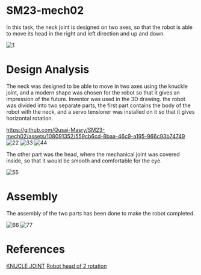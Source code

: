 # SM23-mech02
In this task, the neck joint is designed on two axes, so that the robot is able to move its head in the right and left direction and up and down.

![1](https://github.com/Qusai-Masry/SM23-mech02/assets/108091352/03dd7863-54f5-42df-8e0b-78abab41e256)

# Design Analysis
 The neck was designed to be able to move in two axes using the knuckle joint, and a modern shape was chosen for the robot so that it gives an impression of the future. Inventor was used in the 3D drawing.
the robot was divided into two separate parts, the first part contains the body of the robot with the neck, and a servo tensioner was installed on it so that it gives horizontal rotation.

https://github.com/Qusai-Masry/SM23-mech02/assets/108091352/559cb6cd-8baa-46c9-a195-966c93b74749
![22](https://github.com/Qusai-Masry/SM23-mech02/assets/108091352/5d15ea08-2dcb-40ea-89eb-92181acad56e)
![33](https://github.com/Qusai-Masry/SM23-mech02/assets/108091352/c33ac9b2-9a03-4a8a-b260-fa43dbdf9cc0)
![44](https://github.com/Qusai-Masry/SM23-mech02/assets/108091352/1b6f39d1-10fc-4902-83c7-917bd6874817)

The other part was the head, where the mechanical joint was covered inside, so that it would be smooth and comfortable for the eye.

![55](https://github.com/Qusai-Masry/SM23-mech02/assets/108091352/d80bb3de-787c-4c5e-a356-e5ff68b7e7c9)

# Assembly
The assembly of the two parts has been done to make the robot completed.

![66](https://github.com/Qusai-Masry/SM23-mech02/assets/108091352/307abcc4-a7cd-494d-90bc-0a91935d8d1e)
![77](https://github.com/Qusai-Masry/SM23-mech02/assets/108091352/de4fce41-7cf1-4467-897f-25061f71fcd8)

# References
[KNUCLE JOINT](https://www.youtube.com/watch?v=uI22Yd0aEsg)
[Robot head of 2 rotation](https://www.youtube.com/shorts/-q6lVE32CuY)
